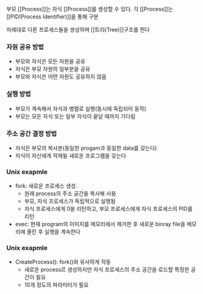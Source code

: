 
부모 [[Process]]는 자식 [[Process]]를 생성할 수 있다. 각 [[Process]]는 [[PID(Process Identifier)]]을 통해 구분

차례대로 다른 프로세스들을 생성하며 [[트리(Tree)]]구조를 띈다

### 자원 공유 방법
+ 부모와 자식은 모든 자원을 공유
+ 자식은 부모 자원의 일부분을 공유
+ 부모와 자식은 어떤 자원도 공유하지 않음

### 실행 방법
+ 부모가 계속해서 자식과 병렬로 실행(동시에 독립되어 동작)
+ 부모는 모든 자식 또는 일부 자식이 끝날 때까지 기다림

### 주소 공간 결정 방법
+ 자식은 부모의 복사본(동일한 progam과 동일한 data를 갖는다)
+ 자식이 자신에게 적재될 새로운 프로그램을 갖는다


### Unix exapmle
+ fork: 새로운 프로세스 생성. 
	+ 원래 process의 주소 공간을 복사해 사용
	+ 부모, 자식 프로세스가 독립적으로 실행됨
	+ 자식 프로세스에게 0을 리턴하고, 부모 프로세스에게 자식 프로세스의 PID를 리턴
+ exec: 현재 program의 이미지를 메모리에서 제거한 후 새로운 binray file을 메모리에 올린 후 실행을 계속한다

### Unix exapmle
+ CreateProcess(): fork()와 유사하게 작동
	+ 새로운 process르 생성하지만 자식 프로세스의 주소 공간을 로드할 특정한 공간이 필요
	+ 10개 정도의 파라미터가 필요